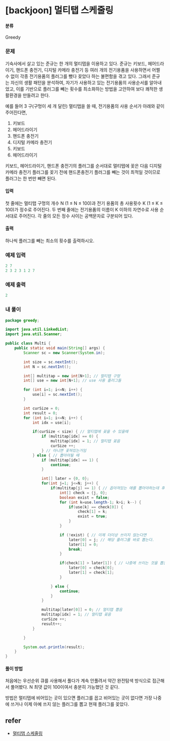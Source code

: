 # [backjoon] 멀티탭 스케줄링 

#### 분류

Greedy

### 문제


기숙사에서 살고 있는 준규는 한 개의 멀티탭을 이용하고 있다. 준규는 키보드, 헤어드라이기, 핸드폰 충전기, 디지털 카메라 충전기 등 여러 개의 전기용품을 사용하면서 어쩔 수 없이 각종 전기용품의 플러그를 뺐다 꽂았다 하는 불편함을 겪고 있다. 그래서 준규는 자신의 생활 패턴을 분석하여, 자기가 사용하고 있는 전기용품의 사용순서를 알아내었고, 이를 기반으로 플러그를 빼는 횟수를 최소화하는 방법을 고안하여 보다 쾌적한 생활환경을 만들려고 한다.

예를 들어 3 구(구멍이 세 개 달린) 멀티탭을 쓸 때, 전기용품의 사용 순서가 아래와 같이 주어진다면, 

1. 키보드
1. 헤어드라이기
1. 핸드폰 충전기
1. 디지털 카메라 충전기
1. 키보드
1. 헤어드라이기

키보드, 헤어드라이기, 핸드폰 충전기의 플러그를 순서대로 멀티탭에 꽂은 다음 디지털 카메라 충전기 플러그를 꽂기 전에 핸드폰충전기 플러그를 빼는 것이 최적일 것이므로 플러그는 한 번만 빼면 된다. 


#### 입력


첫 줄에는 멀티탭 구멍의 개수 N (1 ≤ N ≤ 100)과 전기 용품의 총 사용횟수 K (1 ≤ K ≤ 100)가 정수로 주어진다. 두 번째 줄에는 전기용품의 이름이 K 이하의 자연수로 사용 순서대로 주어진다. 각 줄의 모든 정수 사이는 공백문자로 구분되어 있다. 


#### 출력


하나씩 플러그를 빼는 최소의 횟수를 출력하시오. 


### 예제 입력

```java
2 7
2 3 2 3 1 2 7

```

### 예제 출력

```java
2

```

### 내 풀이

```java
package greedy;

import java.util.LinkedList;
import java.util.Scanner;

public class Multi {
    public static void main(String[] args) {
        Scanner sc = new Scanner(System.in);

        int size = sc.nextInt();
        int N = sc.nextInt();

        int[] multitap = new int[N+1]; // 멀티탭 구멍
        int[] use = new int[N+1]; // use 사용 플러그들

        for (int i=1; i<=N; i++) {
            use[i] = sc.nextInt();
        }

        int curSize = 0;
        int result = 0;
        for (int i=1; i<=N; i++) {
            int idx = use[i];

            if(curSize < size) { // 멀티탭에 꽂을 수 있을때
                if (multitap[idx] == 0) {
                    multitap[idx] = 1; // 멀티탭 꽂음
                    curSize ++;
                } // 아니면 꽃혀있는거임
            } else { // 뽑아야될 때
                if (multitap[idx] == 1) {
                    continue;
                }

                int[] later = {0, 0};
                for(int j=1; j<=N; j++) {
                    if(multitap[j] == 1) { // 꼽아져있는 애를 뽑아야하는데 후보를 고름
                        int[] check = {j, 0};
                        boolean exist = false;
                        for (int k=use.length-1; k>i; k--) { 
                            if(use[k] == check[0]) {
                                check[1] = k;
                                exist = true;
                            }
                        }

                        if (!exist) { // 이제 더이상 쓰이지 않는다면 
                            later[0] = j; // 해당 플러그를 바로 뽑는다.
                            later[1] = 0;
                            break;
                        }

                        if(check[1] > later[1]) { // 나중에 쓰이는 것을 뽑는다
                            later[0] = check[0];
                            later[1] = check[1];
                        }

                    } else {
                        continue;
                    }
                }

                multitap[later[0]] = 0; // 멀티탭 뽑음
                multitap[idx] = 1; // 멀티탭 꽂음
                curSize ++;
                result++;
            }

        }

        System.out.println(result);
    }
}

```

#### 풀이 방법

처음에는 우선순위 큐를 사용해서 풀다가 계속 안풀려서 약간 완전탐색 방식으로 접근해서 풀어봤다. N 최댓 값이 100이여서 충분히 가능했던 것 같다.

방법은 멀티탭에 비어있는 곳이 있으면 플러그를 꼽고 비어있는 곳이 없다면 가장 나중에 쓰거나 이제 아예 쓰지 않는 플러그를 뽑고 현재 플러그를 꽂았다. 

## refer

- [멀티탭 스케줄링](https://www.acmicpc.net/problem/1700)